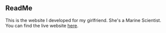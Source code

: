 
## ReadMe

This is the website I developed for my girlfriend. She's a Marine Scientist. You can find the live website [here](https://aileenroncoroni.com/).
